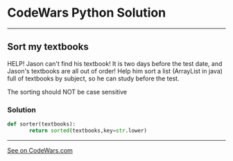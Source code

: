 # CodeWars Python Solution

---

## Sort my textbooks

HELP! Jason can't find his textbook! It is two days before the test date, and Jason's textbooks are all out of order! Help him sort a list (ArrayList in java) full of textbooks by subject, so he can study before the test.

The sorting should NOT be case sensitive


### Solution

```python
def sorter(textbooks):
       return sorted(textbooks,key=str.lower)
```


---


[See on CodeWars.com](https://www.codewars.com/kata/5a07e5b7ffe75fd049000051)